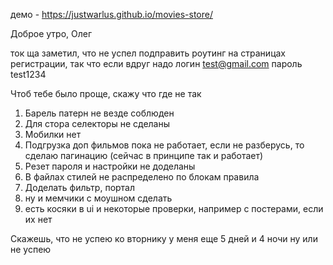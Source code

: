 демо - https://justwarlus.github.io/movies-store/

Доброе утро, Олег

ток ща заметил, что не успел подправить роутинг на страницах регистрации, так что если вдруг надо
логин test@gmail.com
пароль test1234

Чтоб тебе было проще, скажу что где не так

1. Барель патерн не везде соблюден
2. Для стора селекторы не сделаны
3. Мобилки нет
4. Подгрузка доп фильмов пока не работает, если не разберусь, то сделаю пагинацию (сейчас в принципе так и работает)
5. Резет пароля и настройки не доделаны
6. В файлах стилей не распределено по блокам правила
7. Доделать фильтр, портал
8. ну и мемчики с моушном сделать
9. есть косяки в ui и некоторые проверки, например с постерами, если их нет

Скажешь, что не успею ко вторнику
у меня еще 5 дней и 4 ночи
ну или не успею 
